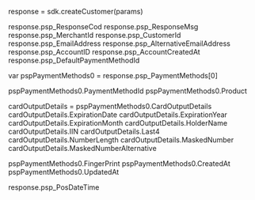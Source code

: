 response = sdk.createCustomer(params)

response.psp_ResponseCod
response.psp_ResponseMsg
response.psp_MerchantId
response.psp_CustomerId
response.psp_EmailAddress
response.psp_AlternativeEmailAddress
response.psp_AccountID
response.psp_AccountCreatedAt
response.psp_DefaultPaymentMethodId

var pspPaymentMethods0 = response.psp_PaymentMethods[0]

pspPaymentMethods0.PaymentMethodId
pspPaymentMethods0.Product

cardOutputDetails = pspPaymentMethods0.CardOutputDetails
cardOutputDetails.ExpirationDate
cardOutputDetails.ExpirationYear
cardOutputDetails.ExpirationMonth
cardOutputDetails.HolderName
cardOutputDetails.IIN
cardOutputDetails.Last4
cardOutputDetails.NumberLength
cardOutputDetails.MaskedNumber
cardOutputDetails.MaskedNumberAlternative

pspPaymentMethods0.FingerPrint
pspPaymentMethods0.CreatedAt
pspPaymentMethods0.UpdatedAt


response.psp_PosDateTime
